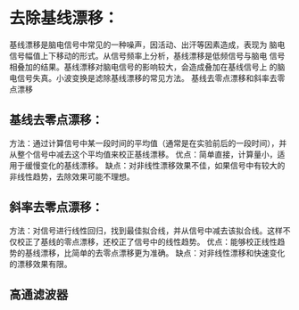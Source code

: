 # 去除基线漂移：
基线漂移是脑电信号中常见的一种噪声，因活动、出汗等因素造成，表现为
脑电信号幅值上下移动的形式。从信号频率上分析，基线漂移是低频信号与脑电
信号相叠加的结果。基线漂移对脑电信号的影响较大，会造成叠加在基线信号上
的脑电信号失真。小波变换是滤除基线漂移的常见方法。
基线去零点漂移和斜率去零点漂移
## 基线去零点漂移：

方法：通过计算信号中某一段时间的平均值（通常是在实验前后的一段时间），并从整个信号中减去这个平均值来校正基线漂移。
优点：简单直接，计算量小，适用于缓慢变化的基线漂移。
缺点：对非线性漂移效果不佳，如果信号中有较大的非线性趋势，去除效果可能不理想。
## 斜率去零点漂移：

方法：对信号进行线性回归，找到最佳拟合线，并从信号中减去该拟合线。这样不仅校正了基线的零点漂移，还校正了信号中的线性趋势。
优点：能够校正线性趋势的基线漂移，比简单的去零点漂移更为准确。
缺点：对非线性漂移和快速变化的漂移效果有限。
## 高通滤波器

